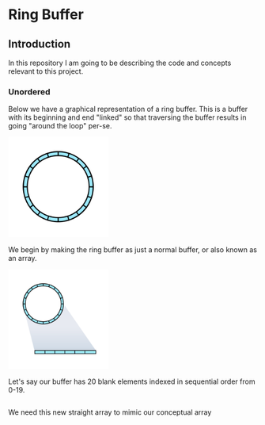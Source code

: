 # Ring Buffer

## Introduction

In this repository I am going to be describing the code and concepts relevant to this project. 

### Unordered

Below we have a graphical representation of a ring buffer. This is a buffer with its beginning and end "linked" so that traversing the buffer results in going "around the loop" per-se.

<img src="/images/ringbufferblank.png" alt="Buffer Ring" title="Buffer Ring" width="40%">

We begin by making the ring buffer as just a normal buffer, or also known as an array. 

<img src="/images/ringbufferblankintobuffer.png" alt="Buffer Ring" title="Buffer Ring 2" width="40%">

Let's say our buffer has 20 blank elements indexed in sequential order from 0-19. 

```

```


We need this new straight array to mimic our conceptual array
